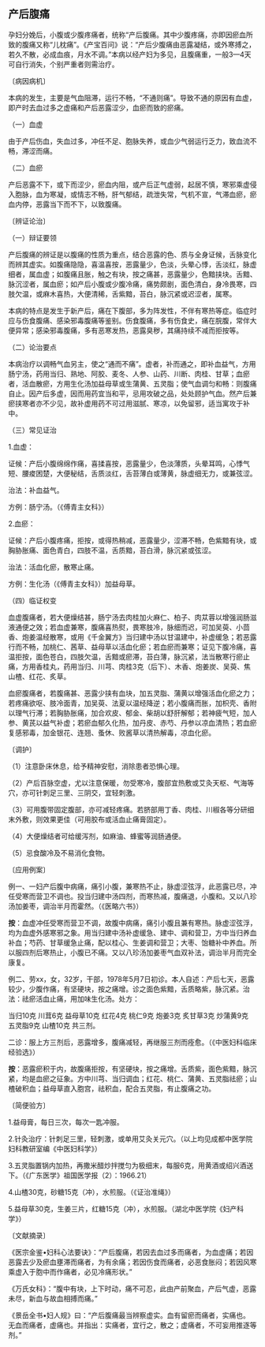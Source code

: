 ## 产后腹痛

孕妇分娩后，小腹或少腹疼痛者，统称“产后腹痛。其中少腹疼痛，亦即因瘀血所致的腹痛又称“儿枕痛”。《产宝百问》说：“产后少腹痛由恶露凝结，或外寒搏之，若久不散，必成血痕，月水不调。”本病以经产妇为多见，且腹痛重，一般3—4天可自行消失，个别严重者则需治疗。

〔病因病机〕

本病的发生，主要是气血阻滞，运行不畅，“不通则痛”。导致不通的原因有血虚，即产时去血过多之虚痛和产后恶露涩少，血瘀而致的瘀痛。

（一）血虚

由于产后伤血，失血过多，冲任不足、胞脉失养，或血少气弱运行乏力，致血流不畅，滞涩而痛。

（二）血瘀

产后恶露不下，或下而涩少，瘀血内阻，或产后正气虚弱，起居不慎，寒邪乘虚侵入胞脉，血为寒凝，或情志不畅，肝气郁结，疏泄失常，气机不宣，气滞血瘀，瘀血内停，恶露当下而不下，以致腹痛。

〔辨证论治〕

（一）辩证要领

产后腹痛的辨证是以腹痛的性质为重点，结合恶露的色、质与全身证候，舌脉变化而辨其虚实。如腹痛隐隐，喜温喜按，恶露量少，色淡，头晕心悸，舌淡红，脉虚细者，属血虚；如腹痛且胀，触之有块，按之痛甚，恶露量少，色黯挟块。舌黯、脉沉涩者，属血瘀；如产后小腹或少腹冷痛，痛势颇剧，面色清白，身冷畏寒，四肢欠温，或麻木喜热，大便清稀，舌紫黯，苔白，脉沉紧或迟涩者，属寒。

本病的特点是发生于新产后，痛在下腹部，多为阵发性，不伴有寒热等症。临症时应与伤食腹痛、感染邪毒腹痛等鉴别。伤食腹痛，多有伤食史，痛在脘腹，常伴大便异常；感染邪毒腹痛，多有恶寒发热，恶露臭秽，其痛持续不减而拒按等。

（二）论治要点

本病治疗以调畅气血另主，使之“通而不痛”。虚者，补而通之，即补血益气，方用肠宁汤，药用当归、熟地、阿胶、麦冬、人参、山药、川断、肉桂、甘草；血瘀者，活血散瘀，方用生化汤加益母草或生蒲黄、五灵脂；使气血调匀和畅：则腹痛自止。因产后多虚，因而用药宜当和平，忌用攻破之品，处处顾护气血。然产后兼瘀挟寒者亦不少见，故补虚用药不可过用滋腻、寒凉，以免留邪，适当寓攻于补中。

（三）常见证治

1.血虚：

证候：产后小腹绵绵作痛，喜揉喜按，恶露量少，色淡薄质，头晕耳鸣，心悸气短、腰痠困楚，大便秘结，舌质淡红，舌苔薄白或薄黄，脉虚细无力，或兼弦涩。

治法：补血益气。

方例：肠宁汤。（《傅青主女科》）

2.血瘀：

证候：产后小腹疼痛，拒按，或得热稍减，恶露量少，涩滞不畅，色紫黯有块，或胸胁胀痛、面色青白，四肢不温，舌质黯，苔白滑，脉沉紧或弦涩。

治法：活血化瘀，散寒止痛。

方例：生化汤（《傅青主女科》）加益母草。

（四）临证权变

血虚腹痛者，若大便燥结甚，肠宁汤去肉桂加火麻仁、柏子、肉苁蓉以增强润肠滋液通便之效；若血虚兼寒，腹痛喜热熨，畏寒肢冷，脉细而迟，可加吴萸、小茴香、炮姜温经散寒，或用《千金翼方》当归建中汤以甘温建中，补虚缓急；若恶露行而不畅，加桃仁、茜草、益母草以活血化瘀；若血瘀而兼寒；证见下腹冷痛，喜温拒按，面色苍白，四肢欠温，舌黯或瘀滞，苔白薄，脉沉紧，法当散寒行瘀止痛，方用香桂丸，药用当归、川芎、肉桂3克（后下）、木香、炮姜炭、吴萸、焦山楂、红花、炙草。

血瘀腹痛者，若腹痛甚、恶露少挟有血块，加五灵脂、蒲黄以增强活血化瘀之力；若疼痛欲呕、肢冷面青，加吴萸、法夏以温经降逆；若小腹痛而胀，加枳壳、香附以理气行滞；若胸胁胀痛，加合欢皮、郁金、柴胡以舒肝解郁；若神疲气短，加人参、黄芪以益气补虚；若瘀血郁久化热，加丹皮、赤芍、丹参以凉血清热；若血瘀复感邪毒，加金银花、连翘、蚤休、败酱草以清热解毒，凉血化瘀。

〔调护〕

（1）注意卧床休息，给予精神安慰，消除患者恐惧心理。

（2）产后百脉空虚，尤以注意保暖，勿受寒冷，腹部宜热敷或艾灸天枢、气海等穴，亦可针刺足三里、三阴交，宜轻刺激。

（3）可用腹带固定腹部，亦可减轻疼痛。若脐部用丁香、肉桂、川椒各等分研细末外敷，则效果更佳（可用胶布或活血止痛膏固定）。

（4）大便燥结者可给缓泻剂，如麻油、蜂蜜等润肠通便。

（5）忌食酸冷及不易消化食物。

〔应用例案〕

例一、一妇产后腹中病痛，痛引小腹，兼寒热不止，脉虚涩弦浮，此恶露已尽，冲任受寒而营卫不调也。投当归建中汤四剂，而寒热减，腹痛退，小腹和。又以八珍汤加姜枣，调治半月而霍然。（《医略六书》）

**按**：血虚冲任受寒而营卫不调，故腹中病痛，痛引小腹且兼有寒热。脉虚涩弦浮，均为血虚外感寒邪之象。用当归建中汤补虚缓急、建中、调和营卫，方中当归养血补血；芍药、甘草缓急止痛，配以桂心、生姜调和营卫；大枣、饴糖补中养血。所以服四剂后寒热止，小腹已不痛。又以八珍汤加姜枣气血双补法，调治半月而完全康复。

例二、劳xx，女，32岁，干部，1978年5月7日初诊。本人自述：产后七天，恶露较少，少腹作痛，有坚硬块，按之痛增。诊之面色紫黯，舌质略紫，脉沉紧。治法：祛瘀活血止痛，用加味生化汤。处方：

当归10克  川茸6克  益母草10克  红花4克  桃仁9克  炮姜3克  炙甘草3克  炒蒲黄9克  五灵脂9克  山楂10克  共三剂。

二诊：服上方三剂后，恶露增多，腹痛减轻，再继服三剂而痊愈。（《中医妇科临床经验选》）

**按**：恶露瘀积于内，故腹痛拒按，有坚硬块，按之痛增。舌质紫，面色紫黯，脉沉紧，均是血瘀之征象。方中川芎、当归调血；红花、桃仁、蒲黄、五灵脂祛瘀；山楂破积血；益母草直入胞宫，祛积血，配合五灵脂，有止腹痛之功。

〔简便验方〕

1.益母膏，每日三次，每次一匙冲服。

2.针灸治疗：针刺足三里，轻刺激，或单用艾灸关元穴。（以上均见成都中医学院妇科教研室编《中医妇科学》）

3.五灵脂置锅内加热，再撒米醋炒拌搅匀为极细末，每服6克，用黄酒或绍兴酒送下。（《广东医学》祖国医学报（2）：1966.21）

4.山楂30克，砂糖15克（冲），水煎服。（《证治准绳》）

5.益母草30克，生姜三片，红糖15克（冲），水煎服。（湖北中医学院《妇产科学》）

〔文献摘录〕

《医宗金鉴•妇科心法要诀》：“产后腹痛，若因去血过多而痛者，为血虚痛；若因恶露去少及瘀血壅滞而痛者，为有余痛；若因伤食而痛者，必恶食胀闷；若因风寒乘虚入于胞中而作痛者，必见冷痛形状。”

《万氏女科》：“腹中有块，上下时动，痛不可忍，此由产前聚血，产后气虚，恶露未尽，新血与故血相搏而痛。”

《景岳全书•妇人规》曰：“产后腹痛最当辨察虚实。血有留瘀而痛者，实痛也。无血而痛者，虚痛也。并指出：实痛者，宜行之，散之；虚痛者，不可妄用推逐等剂。”
